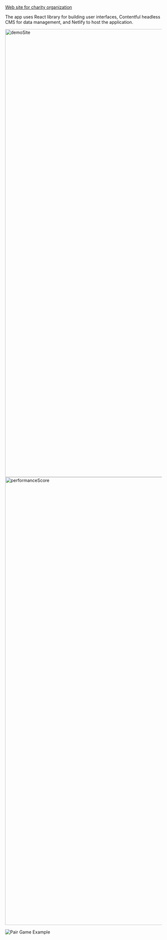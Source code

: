 <a href="https://rf21vek.ru/">Web site for charity organization </a>

The app uses React library for building user interfaces,
Contentful headless CMS for data management, and Netlify to host the application.

<img width="1438" alt="demoSite" src="https://imgur.com/wciv77g"/>
<img width="1438" alt="performanceScore" src="https://imgur.com/fQlOhOI"/>

<p dir="auto"><animated-image data-catalyst=""><a target="_blank" rel="noopener noreferrer" href="https://camo.githubusercontent.com/b56eb66670a10346c3686247d86aa95a36c03d2e69962a9884f8fffc58d9956f/68747470733a2f2f692e696d6775722e636f6d2f645432565139572e676966" data-target="animated-image.originalLink"><img src="https://camo.githubusercontent.com/b56eb66670a10346c3686247d86aa95a36c03d2e69962a9884f8fffc58d9956f/68747470733a2f2f692e696d6775722e636f6d2f645432565139572e676966" alt="Pair Game Example" data-canonical-src="https://i.imgur.com/dT2VQ9W.gif" style="max-width: 100%; display: inline-block;" data-target="animated-image.originalImage"></a>
      <span class="AnimatedImagePlayer" data-target="animated-image.player" hidden="">
        <a data-target="animated-image.replacedLink" class="AnimatedImagePlayer-images" href="https://camo.githubusercontent.com/b56eb66670a10346c3686247d86aa95a36c03d2e69962a9884f8fffc58d9956f/68747470733a2f2f692e696d6775722e636f6d2f645432565139572e676966" target="_blank">
          <span data-target="animated-image.imageContainer">
            <img data-target="animated-image.replacedImage" alt="Pair Game Example" class="AnimatedImagePlayer-animatedImage" src="https://camo.githubusercontent.com/b56eb66670a10346c3686247d86aa95a36c03d2e69962a9884f8fffc58d9956f/68747470733a2f2f692e696d6775722e636f6d2f645432565139572e676966" style="display: block; opacity: 1;">
          <canvas class="AnimatedImagePlayer-stillImage" aria-hidden="true" width="800" height="764"></canvas></span>
        </a>
        <button data-target="animated-image.imageButton" class="AnimatedImagePlayer-images" tabindex="-1" aria-label="Play Pair Game Example"></button>
        <span class="AnimatedImagePlayer-controls" data-target="animated-image.controls">
          <button data-target="animated-image.playButton" class="AnimatedImagePlayer-button" aria-label="Play Pair Game Example">
            <svg aria-hidden="true" focusable="false" class="octicon icon-play" width="16" height="16" viewBox="0 0 16 16" fill="none" xmlns="http://www.w3.org/2000/svg">
              <path d="M4 13.5427V2.45734C4 1.82607 4.69692 1.4435 5.2295 1.78241L13.9394 7.32507C14.4334 7.63943 14.4334 8.36057 13.9394 8.67493L5.2295 14.2176C4.69692 14.5565 4 14.1739 4 13.5427Z">
            </path></svg>
            <svg aria-hidden="true" focusable="false" class="octicon icon-pause" width="16" height="16" viewBox="0 0 16 16" xmlns="http://www.w3.org/2000/svg">
              <rect x="4" y="2" width="3" height="12" rx="1"></rect>
              <rect x="9" y="2" width="3" height="12" rx="1"></rect>
            </svg>
          </button>
          <a data-target="animated-image.openButton" aria-label="Open Pair Game Example in new window" class="AnimatedImagePlayer-button" href="https://camo.githubusercontent.com/b56eb66670a10346c3686247d86aa95a36c03d2e69962a9884f8fffc58d9956f/68747470733a2f2f692e696d6775722e636f6d2f645432565139572e676966" target="_blank">
            <svg aria-hidden="true" class="octicon" xmlns="http://www.w3.org/2000/svg" viewBox="0 0 16 16" width="16" height="16">
              <path fill-rule="evenodd" d="M10.604 1h4.146a.25.25 0 01.25.25v4.146a.25.25 0 01-.427.177L13.03 4.03 9.28 7.78a.75.75 0 01-1.06-1.06l3.75-3.75-1.543-1.543A.25.25 0 0110.604 1zM3.75 2A1.75 1.75 0 002 3.75v8.5c0 .966.784 1.75 1.75 1.75h8.5A1.75 1.75 0 0014 12.25v-3.5a.75.75 0 00-1.5 0v3.5a.25.25 0 01-.25.25h-8.5a.25.25 0 01-.25-.25v-8.5a.25.25 0 01.25-.25h3.5a.75.75 0 000-1.5h-3.5z"></path>
            </svg>
          </a>
        </span>
      </span></animated-image>
</p>
